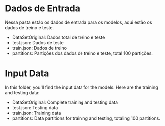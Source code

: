 # Dados de Entrada

Nessa pasta estão os dados de entrada para os modelos, aqui estão os dados de treino e teste.

- DataSetOriginal: Dados total de treino e teste
- test.json: Dados de teste
- train.json: Dados de treino
- partitions: Partições dos dados de treino e teste, total 100 partições.


# Input Data

In this folder, you'll find the input data for the models. Here are the training and testing data:

- DataSetOriginal: Complete training and testing data
- test.json: Testing data
- train.json: Training data
- partitions: Data partitions for training and testing, totaling 100 partitions.